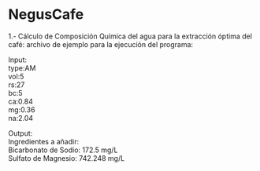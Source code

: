 # NegusCafe

1.- Cálculo de Composición Química del agua para la extracción óptima del café:
archivo de ejemplo para la ejecución del programa:

Input:<br>
type:AM<br>
vol:5<br>
rs:27<br>
bc:5<br>
ca:0.84<br>
mg:0.36<br>
na:2.04

Output:<br>
Ingredientes a añadir:<br>
Bicarbonato de Sodio: 172.5 mg/L<br>
Sulfato de Magnesio: 742.248 mg/L

